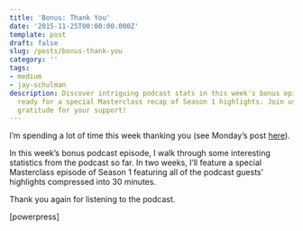 ```yaml
---
title: 'Bonus: Thank You'
date: '2015-11-25T00:00:00.000Z'
template: post
draft: false
slug: /posts/bonus-thank-you
category: ''
tags:
- medium
- jay-schulman
description: Discover intriguing podcast stats in this week's bonus episode, and get
  ready for a special Masterclass recap of Season 1 highlights. Join us in expressing
  gratitude for your support!
---
```

I’m spending a lot of time this week thanking you (see Monday’s post [here](https://www.jayschulman.com/thank-you-2015/)).

In this week’s bonus podcast episode, I walk through some interesting statistics from the podcast so far. In two weeks, I’ll feature a special Masterclass episode of Season 1 featuring all of the podcast guests’ highlights compressed into 30 minutes.

Thank you again for listening to the podcast.

[powerpress]